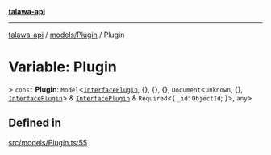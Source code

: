 [**talawa-api**](../../../README.md)

***

[talawa-api](../../../modules.md) / [models/Plugin](../README.md) / Plugin

# Variable: Plugin

\> `const` **Plugin**: `Model`\<[`InterfacePlugin`](../interfaces/InterfacePlugin.md), \{\}, \{\}, \{\}, `Document`\<`unknown`, \{\}, [`InterfacePlugin`](../interfaces/InterfacePlugin.md)\> & [`InterfacePlugin`](../interfaces/InterfacePlugin.md) & `Required`\<\{ `_id`: `ObjectId`; \}\>, `any`\>

## Defined in

[src/models/Plugin.ts:55](https://github.com/PalisadoesFoundation/talawa-api/blob/6bd0fecc1032af2aa70d925c85724d9fec2350f9/src/models/Plugin.ts#L55)
